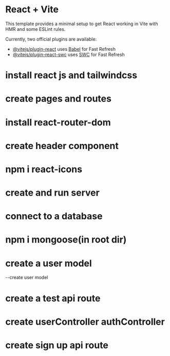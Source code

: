 # React + Vite

This template provides a minimal setup to get React working in Vite with HMR and some ESLint rules.

Currently, two official plugins are available:

- [@vitejs/plugin-react](https://github.com/vitejs/vite-plugin-react/blob/main/packages/plugin-react/README.md) uses [Babel](https://babeljs.io/) for Fast Refresh
- [@vitejs/plugin-react-swc](https://github.com/vitejs/vite-plugin-react-swc) uses [SWC](https://swc.rs/) for Fast Refresh



# install react js and tailwindcss
# create pages and routes
# install react-router-dom
# create header component
# npm i react-icons
# create and run server
# connect to a database
# npm i mongoose(in root dir)
# create a user model
 --create user model
# create a test api route
# create userController authController
# create sign up api route

